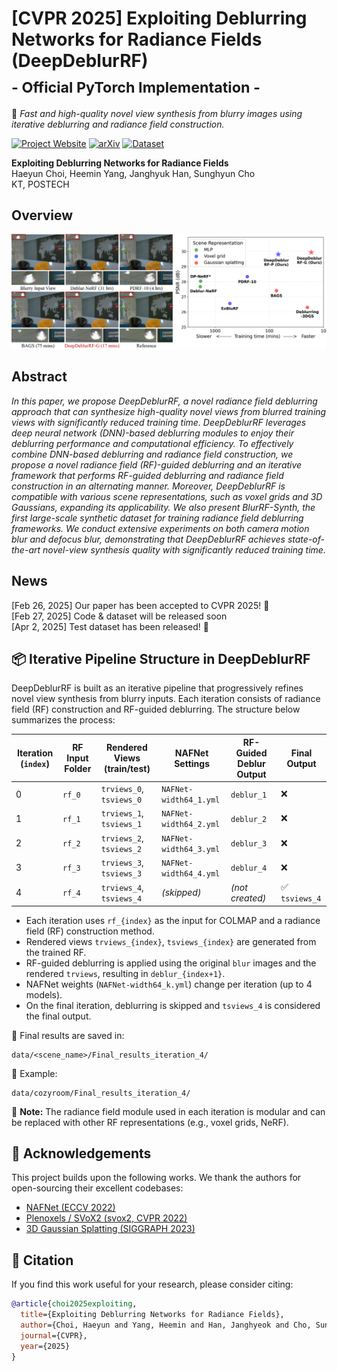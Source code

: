 # [CVPR 2025] Exploiting Deblurring Networks for Radiance Fields (DeepDeblurRF)<br><sub>- Official PyTorch Implementation -</sub>  
🎯 *Fast and high-quality novel view synthesis from blurry images using iterative deblurring and radiance field construction.*

[![Project Website](https://img.shields.io/badge/Project--blue)](https://haeyun-choi.github.io/DDRF_page/)
[![arXiv](https://img.shields.io/badge/arXiv--b31b1b.svg)](https://arxiv.org/abs/2502.14454)
[![Dataset](https://img.shields.io/badge/Dataset--green)](https://drive.google.com/drive/folders/12t5J8VW102c2eXuj90RY9nVw5Uyv2YQ8)

**Exploiting Deblurring Networks for Radiance Fields**  
Haeyun Choi, Heemin Yang, Janghyuk Han, Sunghyun Cho  
KT, POSTECH

## Overview
![Teaser image](./assets/teaser.png)

## Abstract
*In this paper, we propose DeepDeblurRF, a novel radiance field deblurring approach that can synthesize high-quality novel views from blurred training views with significantly reduced training time. DeepDeblurRF leverages deep neural network (DNN)-based deblurring modules to enjoy their deblurring performance and computational efficiency. To effectively combine DNN-based deblurring and radiance field construction, we propose a novel radiance field (RF)-guided deblurring and an iterative framework that performs RF-guided deblurring and radiance field construction in an alternating manner. Moreover, DeepDeblurRF is compatible with various scene representations, such as voxel grids and 3D Gaussians, expanding its applicability. We also present BlurRF-Synth, the first large-scale synthetic dataset for training radiance field deblurring frameworks. We conduct extensive experiments on both camera motion blur and defocus blur, demonstrating that DeepDeblurRF achieves state-of-the-art novel-view synthesis quality with significantly reduced training time.*

## News  
[Feb 26, 2025] Our paper has been accepted to CVPR 2025! 🎉  
[Feb 27, 2025] Code & dataset will be released soon  
[Apr 2, 2025] Test dataset has been released! 🚀

## 📦 Iterative Pipeline Structure in DeepDeblurRF

DeepDeblurRF is built as an iterative pipeline that progressively refines novel view synthesis from blurry inputs. Each iteration consists of radiance field (RF) construction and RF-guided deblurring. The structure below summarizes the process:

| Iteration (`index`) | RF Input Folder | Rendered Views (train/test) | NAFNet Settings       | RF-Guided Deblur Output | Final Output         |
|---------------------|------------------|-------------------------------|----------------------------|--------------------------|-----------------------|
| 0                   | `rf_0`           | `trviews_0`, `tsviews_0`     | `NAFNet-width64_1.yml`     | `deblur_1`               | ❌                    |
| 1                   | `rf_1`           | `trviews_1`, `tsviews_1`     | `NAFNet-width64_2.yml`     | `deblur_2`               | ❌                    |
| 2                   | `rf_2`           | `trviews_2`, `tsviews_2`     | `NAFNet-width64_3.yml`     | `deblur_3`               | ❌                    |
| 3                   | `rf_3`           | `trviews_3`, `tsviews_3`     | `NAFNet-width64_4.yml`     | `deblur_4`               | ❌                    |
| 4                   | `rf_4`           | `trviews_4`, `tsviews_4`     | *(skipped)*                | *(not created)*          | ✅ `tsviews_4`         |

- Each iteration uses `rf_{index}` as the input for COLMAP and a radiance field (RF) construction method.
- Rendered views `trviews_{index}`, `tsviews_{index}` are generated from the trained RF.
- RF-guided deblurring is applied using the original `blur` images and the rendered `trviews`, resulting in `deblur_{index+1}`.
- NAFNet weights (`NAFNet-width64_k.yml`) change per iteration (up to 4 models).
- On the final iteration, deblurring is skipped and `tsviews_4` is considered the final output.

📁 Final results are saved in:
```
data/<scene_name>/Final_results_iteration_4/
```

📁 Example:
```
data/cozyroom/Final_results_iteration_4/
```

🔄 **Note:** The radiance field module used in each iteration is modular and can be replaced with other RF representations (e.g., voxel grids, NeRF). 

## 🙏 Acknowledgements

This project builds upon the following works. We thank the authors for open-sourcing their excellent codebases:

- [NAFNet (ECCV 2022)](https://github.com/megvii-research/NAFNet)
- [Plenoxels / SVoX2 (svox2, CVPR 2022)](https://github.com/sxyu/svox2)
- [3D Gaussian Splatting (SIGGRAPH 2023)](https://github.com/graphdeco-inria/gaussian-splatting)

## 📖 Citation

If you find this work useful for your research, please consider citing:

```bibtex
@article{choi2025exploiting,
  title={Exploiting Deblurring Networks for Radiance Fields},
  author={Choi, Haeyun and Yang, Heemin and Han, Janghyeok and Cho, Sunghyun},
  journal={CVPR},
  year={2025}
}
```

